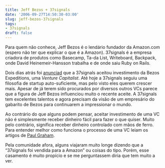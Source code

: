 ```yaml
---
title: Jeff Bezos + 37signals
date: '2006-09-27T14:50:30-03:00'
slug: jeff-bezos-37signals
tags:
- 37signals
draft: false
---
```




Para quem não conhece, Jeff Bezos é o lendário fundador da Amazon.com (espero não ter que explicar o que é a Amazon). 37signals é a empresa criadora de produtos como Basecamp, Ta-da List, Writeboard, Backpack, onde David Heinemeir-Hansson trabalha e de onde saiu Ruby on Rails.

Dois dias atrás foi [anunciad](http://37signals.com/svn/archives2/bezos_expeditions_invests_in_37signals.phpo) que a 37signals aceitou investimento da Bezos Expeditions, uma _Venture Capitalist_. Até hoje a 37signals seguiu uma filosofia de startup auto-suficiente, mas pelo visto eles querem crescer mais. Apesar de já terem sido procurados por diversos outros VCs parece que a figura de Jeff Bezos influenciou muito o recente aceite. A 37signals tem excelentes talentos e agora precisam da visão de um empresário do gabarito de Bezos para continuarem a impressionar o mundo.

Ao contrário do que alguns podem pensar, aceitar investimento de uma VC não é simplesmente receber dinheiro fácil para fazer o que quiser. Muito pelo contrário, significa receber dinheiro controlado com mãos de ferro. Para entender melhor como funciona o processo de uma VC leiam os artigos de [Paul Graham](http://www.paulgraham.com/articles.html).

Pela comunidade afora, alguns viajaram muito longe dizendo que a “37signals foi vendida para a Amazon” ou coisas do tipo. Porém, esse casamento é muito propício e se me perguntassem diria que tem muito a ver.

